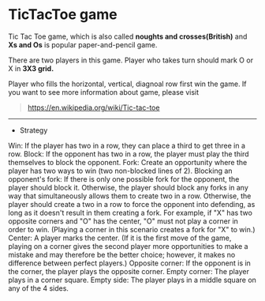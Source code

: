 TicTacToe game
===============

Tic Tac Toe game, which is also called **noughts and crosses(British)** and **Xs and Os** is popular paper-and-pencil game.

There are two players in this game. Player who takes turn should mark O or X in **3X3 grid.**

Player who fills the horizontal, vertical, diagnoal row first win the game.
If you want to see more information about game, please visit 

> <https://en.wikipedia.org/wiki/Tic-tac-toe>

----------------------------------------------------------------------------------------------------------------------------

- Strategy


Win: If the player has two in a row, they can place a third to get three in a row.
Block: If the opponent has two in a row, the player must play the third themselves to block the opponent.
Fork: Create an opportunity where the player has two ways to win (two non-blocked lines of 2).
Blocking an opponent's fork: If there is only one possible fork for the opponent, the player should block it. Otherwise, the player should block any forks in any way that simultaneously allows them to create two in a row. Otherwise, the player should create a two in a row to force the opponent into defending, as long as it doesn't result in them creating a fork. For example, if "X" has two opposite corners and "O" has the center, "O" must not play a corner in order to win. (Playing a corner in this scenario creates a fork for "X" to win.)
Center: A player marks the center. (If it is the first move of the game, playing on a corner gives the second player more opportunities to make a mistake and may therefore be the better choice; however, it makes no difference between perfect players.)
Opposite corner: If the opponent is in the corner, the player plays the opposite corner.
Empty corner: The player plays in a corner square.
Empty side: The player plays in a middle square on any of the 4 sides.
